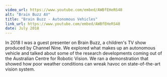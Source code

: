 ```yaml
---
video_url: https://www.youtube.com/embed/AWBfEHeRS48
alt: "Brain Buzz AV"
title: "Brain Buzz - Autonomous Vehicles"
link_url: https://www.youtube.com/embed/AWBfEHeRS48
date: July 2018
---
```


In 2018 I was a guest presenter on Brain Buzz, a children's TV show produced by Channel Nine. We explored what makes up an autonomous vehicle and talked about some of the research developments coming out of the Australian Centre for Robotic Vision. We ran a demonstration that showed how poor weather conditions can wreak havoc on state-of-the-art vision system.